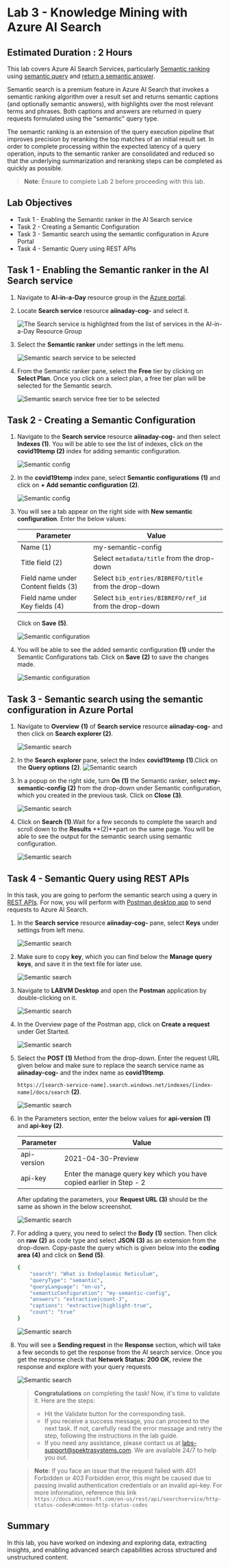 # Lab 3 - Knowledge Mining with Azure AI Search

## Estimated Duration : 2 Hours

This lab covers Azure AI Search Services, particularly [Semantic ranking](https://docs.microsoft.com/en-us/azure/search/semantic-ranking) using [semantic query](https://docs.microsoft.com/en-us/azure/search/semantic-how-to-query-request?tabs=semanticConfiguration%2Cportal#create-a-semantic-configuration) and [return a semantic answer](https://docs.microsoft.com/en-us/azure/search/semantic-answers?tabs=semanticConfiguration).

Semantic search is a premium feature in Azure AI Search that invokes a semantic ranking algorithm over a result set and returns semantic captions (and optionally semantic answers), with highlights over the most relevant terms and phrases. Both captions and answers are returned in query requests formulated using the "semantic" query type.

The semantic ranking is an extension of the query execution pipeline that improves precision by reranking the top matches of an initial result set. In order to complete processing within the expected latency of a query operation, inputs to the semantic ranker are consolidated and reduced so that the underlying summarization and reranking steps can be completed as quickly as possible.

>**Note**: Ensure to complete Lab 2 before proceeding with this lab.

## Lab Objectives

- Task 1 - Enabling the Semantic ranker in the AI Search service
- Task 2 - Creating a Semantic Configuration
- Task 3 - Semantic search using the semantic configuration in Azure Portal
- Task 4 - Semantic Query using REST APIs

## Task 1 - Enabling the Semantic ranker in the AI Search service

1. Navigate to **AI-in-a-Day** resource group in the [Azure portal](https://portal.azure.com).

2. Locate **Search service** resource **aiinaday-cog-<inject key="DeploymentID" enableCopy="false"/>** and select it.

   ![The Search service is highlighted from the list of services in the AI-in-a-Day Resource Group](media/select-azure-search-service1.png)
   
3. Select the **Semantic ranker** under settings in the left menu.

   ![Semantic search service to be selected](media/image05.png)
   
4. From the Semantic ranker pane, select the **Free** tier by clicking on **Select Plan**. Once you click on a select plan, a free tier plan will be selected for the Semantic search.

   ![Semantic search service free tier to be selected](media/L3T1S4.png)
   
## Task 2 - Creating a Semantic Configuration

1. Navigate to the **Search service** resource **aiinaday-cog-<inject key="DeploymentID" enableCopy="false"/>** and then select **Indexes (1)**. You will be able to see the list of indexes, click on the **covid19temp (2)** index for adding semantic configuration.

   ![Semantic config](media/AI4.png)
   
2. In the **covid19temp** index pane, select **Semantic configurations** **(1)** and click on **+ Add semantic configuration** **(2)**.

   ![Semantic config](media/lab2b-add-sc.png)

3. You will see a tab appear on the right side with **New semantic configuration**. Enter the below values:

    | Parameter                   | Value                                        |
    | --------------------------- | -------------------------------------------- |
    | Name (1)                    | my-semantic-config                           |
    | Title field (2)             | Select `metadata/title` from the drop-down   |
    | Field name under Content fields (3) | Select `bib_entries/BIBREFO/title` from the drop-down |
    | Field name under Key fields (4)    | Select `bib_entries/BIBREFO/ref_id` from the drop-down |
  
   Click on **Save** **(5)**.
  
   ![Semantic configuration](media/lab2b-new-sc.png)
  
4. You will be able to see the added semantic configuration **(1)** under the Semantic Configurations tab. Click on **Save** **(2)** to save the changes made.

   ![Semantic configuration](media/lab2b-save-sc.png)

## Task 3 - Semantic search using the semantic configuration in Azure Portal

1. Navigate to **Overview** **(1)** of **Search service** resource **aiinaday-cog-<inject key="DeploymentID" enableCopy="false"/>** and then click on **Search explorer (2)**.

   ![Semantic search](media/lab2b-ssp3.png)
   
2. In the **Search explorer** pane, select the Index **covid19temp** **(1)**.Click on the **Query options** **(2)**.
  ![Semantic search](media/L3T3S2.png)

3. In a popup on the right side, turn **On** **(1)** the Semantic ranker, select **my-semantic-config** **(2)** from the drop-down under Semantic configuration, which you created in the previous task. Click on **Close** **(3)**. 

   ![Semantic search](media/L3T3S3.png)
   
4. Click on **Search** **(1)**.Wait for a few seconds to complete the search and scroll down to the **Results** **(2)**part on the same page. You will be able to see the output for the semantic search using semantic configuration.

   ![Semantic search](media/L3T3S4.png)
   
## Task 4 - Semantic Query using REST APIs

In this task, you are going to perform the semantic search using a query in [REST APIs](https://docs.microsoft.com/en-us/azure/search/search-get-started-rest). For now, you will perform with [Postman desktop app](https://www.getpostman.com/) to send requests to Azure AI Search.

1. In the **Search service** resource **aiinaday-cog-<inject key="DeploymentID" enableCopy="false"/>** pane, select **Keys** under settings from left menu.

   ![Semantic search](media/lab2b-ssp9.png)
   
2. Make sure to copy **key**, which you can find below the **Manage query keys**, and save it in the text file for later use.

   ![Semantic search](media/lab2b-ssp10.png)
   
3. Navigate to **LABVM Desktop** and open the **Postman** application by double-clicking on it.

   ![Semantic search](media/lab2b-ssp11.png)
   
4. In the Overview page of the Postman app, click on **Create a request** under Get Started.

   ![Semantic search](media/lab2b-ssp12.png)
   
5. Select the **POST (1)** Method from the drop-down. Enter the request URL given below and make sure to replace the search service name as **aiinaday-cog-<inject key="DeploymentID" enableCopy="false"/>** and the index name as **covid19temp**.

   `https://[search-service-name].search.windows.net/indexes/[index-name]/docs/search` **(2)**.
   
   ![Semantic search](media/lab2b-ssp13.png)

6. In the Parameters section, enter the below values for **api-version** **(1)** and **api-key** **(2)**.

    | Parameter           | Value                                        |
    | --------------------| -------------------------------------------- |
    | api-version         | 2021-04-30-Preview                           |
    | api-key             | Enter the manage query key which you have copied earlier in Step - 2    |
   
   After updating the parameters, your **Request URL** **(3)** should be the same as shown in the below screenshot.
   
   ![Semantic search](media/lab2b-ssp14.png)

7. For adding a query, you need to select the **Body** **(1)** section. Then click on **raw** **(2)** as code type and select **JSON** **(3)** as an extension from the drop-down. Copy-paste the query which is given below into the **coding area** **(4)** and click on **Send** **(5)**.

   ```bash
   {
       "search": "What is Endoplasmic Reticulum",
       "queryType": "semantic",
       "queryLanguage": "en-us",
       "semanticConfiguration": "my-semantic-config",
       "answers": "extractive|count-3",
       "captions": "extractive|highlight-true",
       "count": "true"
   }
   ```
   
   ![Semantic search](media/newlatest15.png)
   
8. You will see a **Sending request** in the **Response** section, which will take a few seconds to get the response from the AI search service. Once you get the response check that **Network Status: 200 OK**, review the response and explore with your query requests.

   ![Semantic search](media/lab2b-ssp16.png)

   <validation step="5f84e298-cac3-40e0-aad7-2eea5eefe286" />

    > **Congratulations** on completing the task! Now, it's time to validate it. Here are the steps:
    > - Hit the Validate button for the corresponding task.
    > - If you receive a success message, you can proceed to the next task. If not, carefully read the error message and retry the step, following the instructions in the lab guide.
    > - If you need any assistance, please contact us at labs-support@spektrasystems.com. We are available 24/7 to help you out.


   >**Note**: If you face an issue that the request failed with 401 Forbidden or 403 Forbidden error, this might be caused due to passing invalid authentication credentials or an invalid api-key. For more information, reference this link ```https://docs.microsoft.com/en-us/rest/api/searchservice/http-status-codes#common-http-status-codes```

## Summary

In this lab, you have worked on indexing and exploring data, extracting insights, and enabling advanced search capabilities across structured and unstructured content.
